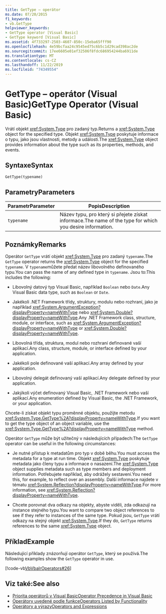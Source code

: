 ```yaml
---
title: GetType – operátor
ms.date: 07/20/2015
f1_keywords:
- vb.GetType
helpviewer_keywords:
- GetType operator [Visual Basic]
- GetType keyword [Visual Basic]
ms.assetid: 4f733297-2503-4607-850c-15eba65fff90
ms.openlocfilehash: 4e59bcfaa24c9545ed75c6b5c1d29cad398ac2de
ms.sourcegitcommit: 17ee6605e01ef32506f8fdc686954244ba6911de
ms.translationtype: MT
ms.contentlocale: cs-CZ
ms.lasthandoff: 11/22/2019
ms.locfileid: "74349554"
---
```

# <a name="gettype-operator-visual-basic"></a><span data-ttu-id="b0390-102">GetType – operátor (Visual Basic)</span><span class="sxs-lookup"><span data-stu-id="b0390-102">GetType Operator (Visual Basic)</span></span>
<span data-ttu-id="b0390-103">Vrátí objekt <xref:System.Type> pro zadaný typ.</span><span class="sxs-lookup"><span data-stu-id="b0390-103">Returns a <xref:System.Type> object for the specified type.</span></span> <span data-ttu-id="b0390-104">Objekt <xref:System.Type> poskytuje informace o typu, jako jsou vlastnosti, metody a události.</span><span class="sxs-lookup"><span data-stu-id="b0390-104">The <xref:System.Type> object provides information about the type such as its properties, methods, and events.</span></span>  
  
## <a name="syntax"></a><span data-ttu-id="b0390-105">Syntaxe</span><span class="sxs-lookup"><span data-stu-id="b0390-105">Syntax</span></span>  
  
```vb  
GetType(typename)  
```  
  
## <a name="parameters"></a><span data-ttu-id="b0390-106">Parametry</span><span class="sxs-lookup"><span data-stu-id="b0390-106">Parameters</span></span>  
  
|<span data-ttu-id="b0390-107">Parametr</span><span class="sxs-lookup"><span data-stu-id="b0390-107">Parameter</span></span>|<span data-ttu-id="b0390-108">Popis</span><span class="sxs-lookup"><span data-stu-id="b0390-108">Description</span></span>|  
|---|---|  
|`typename`|<span data-ttu-id="b0390-109">Název typu, pro který si přejete získat informace.</span><span class="sxs-lookup"><span data-stu-id="b0390-109">The name of the type for which you desire information.</span></span>|  
  
## <a name="remarks"></a><span data-ttu-id="b0390-110">Poznámky</span><span class="sxs-lookup"><span data-stu-id="b0390-110">Remarks</span></span>  
 <span data-ttu-id="b0390-111">Operátor `GetType` vrátí objekt <xref:System.Type> pro zadaný `typename`.</span><span class="sxs-lookup"><span data-stu-id="b0390-111">The `GetType` operator returns the <xref:System.Type> object for the specified `typename`.</span></span> <span data-ttu-id="b0390-112">V `typename`můžete předat název libovolného definovaného typu.</span><span class="sxs-lookup"><span data-stu-id="b0390-112">You can pass the name of any defined type in `typename`.</span></span> <span data-ttu-id="b0390-113">Jsou to:</span><span class="sxs-lookup"><span data-stu-id="b0390-113">This includes the following:</span></span>  
  
- <span data-ttu-id="b0390-114">Libovolný datový typ Visual Basic, například `Boolean` nebo `Date`.</span><span class="sxs-lookup"><span data-stu-id="b0390-114">Any Visual Basic data type, such as `Boolean` or `Date`.</span></span>  
  
- <span data-ttu-id="b0390-115">Jakékoli .NET Framework třídy, struktury, modulu nebo rozhraní, jako je například <xref:System.ArgumentException?displayProperty=nameWithType> nebo <xref:System.Double?displayProperty=nameWithType>.</span><span class="sxs-lookup"><span data-stu-id="b0390-115">Any .NET Framework class, structure, module, or interface, such as <xref:System.ArgumentException?displayProperty=nameWithType> or <xref:System.Double?displayProperty=nameWithType>.</span></span>  
  
- <span data-ttu-id="b0390-116">Libovolná třída, struktura, modul nebo rozhraní definované vaší aplikací.</span><span class="sxs-lookup"><span data-stu-id="b0390-116">Any class, structure, module, or interface defined by your application.</span></span>  
  
- <span data-ttu-id="b0390-117">Jakékoli pole definované vaší aplikací.</span><span class="sxs-lookup"><span data-stu-id="b0390-117">Any array defined by your application.</span></span>  
  
- <span data-ttu-id="b0390-118">Libovolný delegát definovaný vaší aplikací.</span><span class="sxs-lookup"><span data-stu-id="b0390-118">Any delegate defined by your application.</span></span>  
  
- <span data-ttu-id="b0390-119">Jakýkoli výčet definovaný Visual Basic, .NET Framework nebo vaší aplikací.</span><span class="sxs-lookup"><span data-stu-id="b0390-119">Any enumeration defined by Visual Basic, the .NET Framework, or your application.</span></span>  
  
 <span data-ttu-id="b0390-120">Chcete-li získat objekt typu proměnné objektu, použijte metodu <xref:System.Type.GetType%2A?displayProperty=nameWithType>.</span><span class="sxs-lookup"><span data-stu-id="b0390-120">If you want to get the type object of an object variable, use the <xref:System.Type.GetType%2A?displayProperty=nameWithType> method.</span></span>  
  
 <span data-ttu-id="b0390-121">Operátor `GetType` může být užitečný v následujících případech:</span><span class="sxs-lookup"><span data-stu-id="b0390-121">The `GetType` operator can be useful in the following circumstances:</span></span>  
  
- <span data-ttu-id="b0390-122">Je nutné přístup k metadatům pro typ v době běhu.</span><span class="sxs-lookup"><span data-stu-id="b0390-122">You must access the metadata for a type at run time.</span></span> <span data-ttu-id="b0390-123">Objekt <xref:System.Type> poskytuje metadata jako členy typu a informace o nasazení.</span><span class="sxs-lookup"><span data-stu-id="b0390-123">The <xref:System.Type> object supplies metadata such as type members and deployment information.</span></span> <span data-ttu-id="b0390-124">Potřebujete například, aby odrážely sestavení.</span><span class="sxs-lookup"><span data-stu-id="b0390-124">You need this, for example, to reflect over an assembly.</span></span> <span data-ttu-id="b0390-125">Další informace najdete v tématu <xref:System.Reflection?displayProperty=nameWithType>.</span><span class="sxs-lookup"><span data-stu-id="b0390-125">For more information, see <xref:System.Reflection?displayProperty=nameWithType>.</span></span>  
  
- <span data-ttu-id="b0390-126">Chcete porovnat dva odkazy na objekty, abyste viděli, zda odkazují na instance stejného typu.</span><span class="sxs-lookup"><span data-stu-id="b0390-126">You want to compare two object references to see if they refer to instances of the same type.</span></span> <span data-ttu-id="b0390-127">Pokud jsou, `GetType` vrátí odkazy na stejný objekt <xref:System.Type>.</span><span class="sxs-lookup"><span data-stu-id="b0390-127">If they do, `GetType` returns references to the same <xref:System.Type> object.</span></span>  
  
## <a name="example"></a><span data-ttu-id="b0390-128">Příklad</span><span class="sxs-lookup"><span data-stu-id="b0390-128">Example</span></span>  
 <span data-ttu-id="b0390-129">Následující příklady znázorňují operátor `GetType`, který se používá.</span><span class="sxs-lookup"><span data-stu-id="b0390-129">The following examples show the `GetType` operator in use.</span></span>  
  
 [!code-vb[VbVbalrOperators#26](~/samples/snippets/visualbasic/VS_Snippets_VBCSharp/VbVbalrOperators/VB/Class1.vb#26)]  
  
## <a name="see-also"></a><span data-ttu-id="b0390-130">Viz také:</span><span class="sxs-lookup"><span data-stu-id="b0390-130">See also</span></span>

- [<span data-ttu-id="b0390-131">Priorita operátorů v Visual Basic</span><span class="sxs-lookup"><span data-stu-id="b0390-131">Operator Precedence in Visual Basic</span></span>](../../../visual-basic/language-reference/operators/operator-precedence.md)
- [<span data-ttu-id="b0390-132">Operátory uvedené podle funkce</span><span class="sxs-lookup"><span data-stu-id="b0390-132">Operators Listed by Functionality</span></span>](../../../visual-basic/language-reference/operators/operators-listed-by-functionality.md)
- [<span data-ttu-id="b0390-133">Operátory a výrazy</span><span class="sxs-lookup"><span data-stu-id="b0390-133">Operators and Expressions</span></span>](../../../visual-basic/programming-guide/language-features/operators-and-expressions/index.md)

